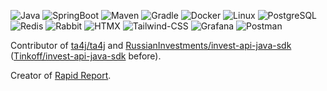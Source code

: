 ![Java](https://img.shields.io/static/v1?logo=openjdk&label=&message=Java&color=blue&style=flat)
![SpringBoot](https://img.shields.io/static/v1?logo=springboot&label=&message=Spring&color=darkgreen&style=flat)
![Maven](https://img.shields.io/static/v1?logo=apache-maven&label=&message=Maven&color=critical&style=flat)
![Gradle](https://img.shields.io/static/v1?logo=gradle&label=&message=Gradle&color=darkred&style=flat)
![Docker](https://img.shields.io/static/v1?logo=docker&label=&message=Docker&color=blue&style=flat)
![Linux](https://img.shields.io/static/v1?logo=linux&label=&message=Linux&color=darkblue&style=flat)
![PostgreSQL](https://img.shields.io/static/v1?logo=postgresql&label=&message=PostgreSQL&color=lightblue&style=flat)
![Redis](https://img.shields.io/static/v1?logo=redis&label=&message=Redis&color=darkyellow&style=flat)
![Rabbit](https://img.shields.io/static/v1?logo=rabbitmq&label=&message=Rabbit%20MQ&color=grey&style=flat)
![HTMX](https://img.shields.io/static/v1?logo=htmx&label=&message=HTMX&color=orange&style=flat)
![Tailwind-CSS](https://img.shields.io/static/v1?logo=tailwind-css&label=&message=Tailwind%20CSS&color=grey&style=flat)
![Grafana](https://img.shields.io/static/v1?logo=grafana&label=&message=Grafana&color=white&style=flat)
![Postman](https://img.shields.io/static/v1?logo=postman&label=&message=Postman&color=darkred&style=flat)


Contributor of [ta4j/ta4j](https://github.com/ta4j/ta4j) and [RussianInvestments/invest-api-java-sdk](https://github.com/RussianInvestments/invest-api-java-sdk) ([Tinkoff/invest-api-java-sdk](https://github.com/Tinkoff/invest-api-java-sdk) before).

Creator of [Rapid Report](https://rapid-report.org).



<!--
**zscauer/zscauer** is a ✨ _special_ ✨ repository because its `README.md` (this file) appears on your GitHub profile.

Here are some ideas to get you started:

- 🔭 I’m currently working on ...
- 🌱 I’m currently learning ...
- 👯 I’m looking to collaborate on ...
- 🤔 I’m looking for help with ...
- 💬 Ask me about ...
- 📫 How to reach me: ...
- 😄 Pronouns: ...
- ⚡ Fun fact: ...
-->
